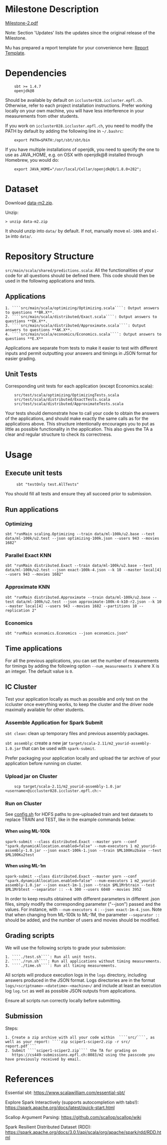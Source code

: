 # Milestone Description

[Milestone-2.pdf](./Milestone-2.pdf)

Note: Section 'Updates' lists the updates since the original release of the Milestone.

Mu has prepared a report template for your convenience here: [Report Template](./Milestone-2-QA-template.tex).

# Dependencies

````
    sbt >= 1.4.7
    openjdk@8
````

Should be available by default on ````iccluster028.iccluster.epfl.ch````. Otherwise, refer to each project installation instructions. Prefer working locally on your own machine, you will have less interference in your measurements from other students.

If you work on ````iccluster028.iccluster.epfl.ch````, you need to modify the PATH by default by adding the following line in ````~/.bashrc````:
````
    export PATH=$PATH:/opt/sbt/sbt/bin
````

If you have multiple installations of openjdk, you need to specify the one to use as JAVA_HOME, e.g. on OSX with
openjdk@8 installed through Homebrew, you would do:
````
    export JAVA_HOME="/usr/local/Cellar/openjdk@8/1.8.0+282";
````

# Dataset

Download [data-m2.zip](https://gitlab.epfl.ch/sacs/cs-449-sds-public/project/dataset/-/raw/main/data-m2.zip).

Unzip:
````
> unzip data-m2.zip
````

It should unzip into ````data/```` by default. If not, manually move ````ml-100k```` and ````ml-1m```` into ````data/````.


# Repository Structure

````src/main/scala/shared/predictions.scala````:
All the functionalities of your code for all questions should be defined there.
This code should then be used in the following applications and tests.

## Applications

    1. ````src/main/scala/optimizing/Optimizing.scala````: Output answers to questions **BR.X**.
    2. ````src/main/scala/distributed/Exact.scala````: Output answers to questions **EK.X**.
    3. ````src/main/scala/distributed/Approximate.scala````: Output answers to questions **AK.X**.
    4. ````src/main/scala/economics/Economics.scala````: Output answers to questions **E.X**

Applications are separate from tests to make it easier to test with different
inputs and permit outputting your answers and timings in JSON format for easier
grading.

## Unit Tests

Corresponding unit tests for each application (except Economics.scala):

````
    src/test/scala/optimizing/OptimizingTests.scala
    src/test/scala/distributed/ExactTests.scala
    src/test/scala/distributed/ApproximateTests.scala
````

Your tests should demonstrate how to call your code to obtain the answers of
the applications, and should make exactly the same calls as for the
applications above. This structure intentionally encourages you to put as
little as possible functionality in the application. This also gives the TA a
clear and regular structure to check its correctness.

# Usage

## Execute unit tests

````
     sbt "testOnly test.AllTests"
````

You should fill all tests and ensure they all succeed prior to submission.

## Run applications 

### Optimizing

````
sbt "runMain scaling.Optimizing --train data/ml-100k/u2.base --test data/ml-100k/u2.test --json optimizing-100k.json --users 943 --movies 1682"
````

### Parallel Exact KNN

````
sbt "runMain distributed.Exact --train data/ml-100k/u2.base --test data/ml-100k/u2.test --json exact-100k-4.json --k 10 --master local[4] --users 943 --movies 1682"
````

### Approximate KNN

````
sbt "runMain distributed.Approximate --train data/ml-100k/u2.base --test data/ml-100k/u2.test --json approximate-100k-4-k10-r2.json --k 10 --master local[4] --users 943 --movies 1682 --partitions 10 --replication 2"
````

### Economics

````
sbt "runMain economics.Economics --json economics.json"
````

## Time applications

For all the previous applications, you can set the number of measurements for timings by adding the following option ````--num_measurements X```` where X is an integer. The default value is ````0````.

## IC Cluster

Test your application locally as much as possible and only test on the iccluster
once everything works, to keep the cluster and the driver node maximally available
for other students.

### Assemble Application for Spark Submit

````sbt clean````: clean up temporary files and previous assembly packages.

````sbt assembly````: create a new jar
````target/scala-2.11/m2_yourid-assembly-1.0.jar```` that can be used with
````spark-submit````.

Prefer packaging your application locally and upload the tar archive of your application
before running on cluster.

### Upload jar on Cluster 

````
    scp target/scala-2.11/m2_yourid-assembly-1.0.jar <username>@iccluster028.iccluster.epfl.ch:~
````

### Run on Cluster

See [config.sh](./config.sh) for HDFS paths to pre-uploaded train and test datasets to replace TRAIN and TEST, like in the example commands below:
 
#### When using ML-100k
````
spark-submit --class distributed.Exact --master yarn --conf "spark.dynamicAllocation.enabled=false" --num-executors 1 m2_yourid-assembly-1.0.jar --json exact-100k-1.json --train $ML100Ku2base --test $ML100Ku2test
````
#### When using ML-1m
````
spark-submit --class distributed.Exact --master yarn --conf "spark.dynamicAllocation.enabled=false" --num-executors 1 m2_yourid-assembly-1.0.jar --json exact-1m-1.json --train $ML1Mrbtrain --test $ML1Mrbtest --separator :: --k 300 --users 6040 --movies 3952
````

In order to keep results obtained with different parameters in different .json files, simply modify the corresponding parameter ("--json") passed and the values. For instance, with ```--num-executors 4``` : ```--json exact-1m-4.json```.
Note that when changing from ML-100k to ML-1M, the parameter ```--separator ::``` should be added, and the number of users and movies should be modified.

## Grading scripts


We will use the following scripts to grade your submission:

    1. ````./test.sh````: Run all unit tests.
    2. ````./run.sh````: Run all applications without timing measurements.
    3. ````./time.sh````: Run all timing measurements. 

All scripts will produce execution logs in the ````logs````
directory, including answers produced in the JSON format. Logs directories are
in the format ````logs/<scriptname>-<datetime>-<machine>/```` and include at
least an execution log ````log.txt```` as well as possible JSON outputs from
applications. 

Ensure all scripts run correctly locally before submitting. 

## Submission

Steps:

    1. Create a zip archive with all your code within  ````src/````, as well as your report: ````zip sciper1-sciper2.zip -r src/ report.pdf````
    2. Submit ````sciper1-sciper2.zip```` the TA for grading on
       https://cs449-submissions.epfl.ch:8083/m2 using the passcode you have previously received by email.

# References

Essential sbt: https://www.scalawilliam.com/essential-sbt/

Explore Spark Interactively (supports autocompletion with tabs!): https://spark.apache.org/docs/latest/quick-start.html

Scallop Argument Parsing: https://github.com/scallop/scallop/wiki

Spark Resilient Distributed Dataset (RDD): https://spark.apache.org/docs/3.0.1/api/scala/org/apache/spark/rdd/RDD.html
